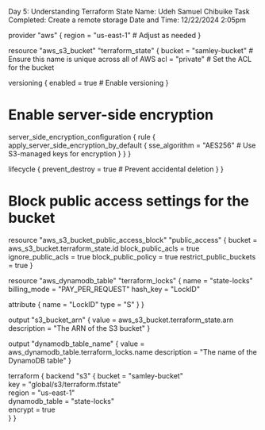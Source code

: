 Day 5: Understanding Terraform State
Name: Udeh Samuel Chibuike
Task Completed: Create a remote storage
Date and Time: 12/22/2024 2:05pm

provider "aws" {
  region = "us-east-1"  # Adjust as needed
}

resource "aws_s3_bucket" "terraform_state" {
  bucket = "samley-bucket"  # Ensure this name is unique across all of AWS
  acl    = "private"         # Set the ACL for the bucket

  versioning {
    enabled = true  # Enable versioning
  }

  # Enable server-side encryption
  server_side_encryption_configuration {
    rule {
      apply_server_side_encryption_by_default {
        sse_algorithm = "AES256"  # Use S3-managed keys for encryption
      }
    }
  }


  lifecycle {
    prevent_destroy = true  # Prevent accidental deletion
  }
}

# Block public access settings for the bucket
resource "aws_s3_bucket_public_access_block" "public_access" {
  bucket                  = aws_s3_bucket.terraform_state.id
  block_public_acls       = true
  ignore_public_acls      = true
  block_public_policy      = true
  restrict_public_buckets  = true
}

resource "aws_dynamodb_table" "terraform_locks" {
  name         = "state-locks"
  billing_mode = "PAY_PER_REQUEST"
  hash_key     = "LockID"

  attribute {
    name = "LockID"
    type = "S"
  }
}


output "s3_bucket_arn" {
  value       = aws_s3_bucket.terraform_state.arn
  description = "The ARN of the S3 bucket"
}

output "dynamodb_table_name" {
  value       = aws_dynamodb_table.terraform_locks.name
  description = "The name of the DynamoDB table"
}

terraform {
  backend "s3" {
    bucket         = "samley-bucket"  
    key            = "global/s3/terraform.tfstate"  
    region         = "us-east-1"  
    dynamodb_table = "state-locks"  
    encrypt        = true  
  }
}